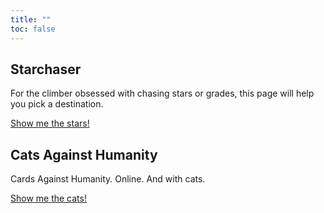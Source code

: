```yaml
---
title: ""
toc: false
---
```


## Starchaser
For the climber obsessed with chasing stars or grades, this page will help you pick a destination.

[Show me the stars!](https://starchaser.minchus.com)

## Cats Against Humanity
Cards Against Humanity. Online. And with cats.

[Show me the cats!](https://cats.minchus.com)

